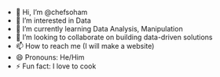 - 👋 Hi, I’m @chefsoham
- 👀 I’m interested in Data 
- 🌱 I’m currently learning Data Analysis, Manipulation
- 💞️ I’m looking to collaborate on building data-driven solutions
- 📫 How to reach me (I will make a website)
- 😄 Pronouns: He/Him
- ⚡ Fun fact: I love to cook

<!---
chefsoham/chefsoham is a ✨ special ✨ repository because its `README.md` (this file) appears on your GitHub profile.
You can click the Preview link to take a look at your changes.
--->
